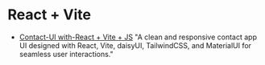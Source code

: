 # React + Vite

<ul><li>
            <a href="https://contact-ui-ultra.netlify.app/">Contact-UI with-React + Vite + JS</a><span> "A clean and responsive contact app UI designed with React, Vite, daisyUI, TailwindCSS, and MaterialUI for seamless user interactions."</span>
        </li></ul>